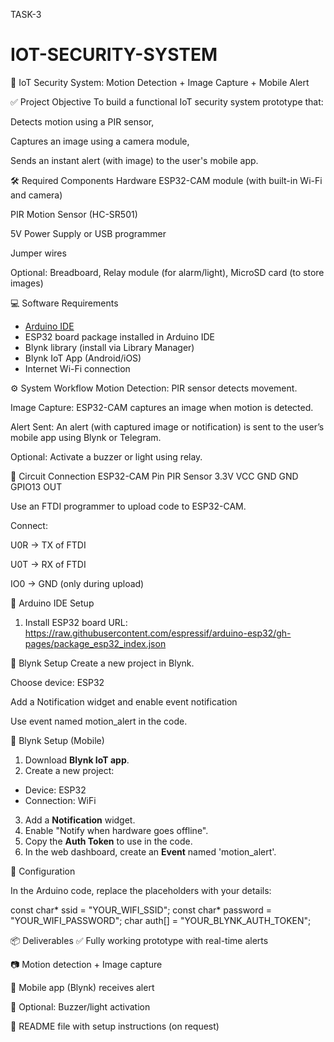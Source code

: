 TASK-3
# IOT-SECURITY-SYSTEM

🔐 IoT Security System: Motion Detection + Image Capture + Mobile Alert

✅ Project Objective
To build a functional IoT security system prototype that:

Detects motion using a PIR sensor,

Captures an image using a camera module,

Sends an instant alert (with image) to the user's mobile app.

🛠️ Required Components
Hardware
ESP32-CAM module (with built-in Wi-Fi and camera)

PIR Motion Sensor (HC-SR501)

5V Power Supply or USB programmer

Jumper wires

Optional: Breadboard, Relay module (for alarm/light), MicroSD card (to store images)

 💻 Software Requirements

- [Arduino IDE](https://www.arduino.cc/en/software)
- ESP32 board package installed in Arduino IDE
- Blynk library (install via Library Manager)
- Blynk IoT App (Android/iOS)
- Internet Wi-Fi connection

⚙️ System Workflow
Motion Detection: PIR sensor detects movement.

Image Capture: ESP32-CAM captures an image when motion is detected.

Alert Sent: An alert (with captured image or notification) is sent to the user’s mobile app using Blynk or Telegram.

Optional: Activate a buzzer or light using relay.

🔌 Circuit Connection
ESP32-CAM Pin 	PIR Sensor
3.3V             VCC
GND	             GND
GPIO13	         OUT

Use an FTDI programmer to upload code to ESP32-CAM.

Connect:

U0R → TX of FTDI

U0T → RX of FTDI

IO0 → GND (only during upload)

🔧 Arduino IDE Setup

1. Install ESP32 board URL:
   https://raw.githubusercontent.com/espressif/arduino-esp32/gh-pages/package_esp32_index.json

📲 Blynk Setup
Create a new project in Blynk.

Choose device: ESP32

Add a Notification widget and enable event notification

Use event named motion_alert in the code.

📲 Blynk Setup (Mobile)

1. Download **Blynk IoT app**.
2. Create a new project:
- Device: ESP32
- Connection: WiFi
3. Add a **Notification** widget.
4. Enable "Notify when hardware goes offline".
5. Copy the **Auth Token** to use in the code.
6. In the web dashboard, create an **Event** named 'motion_alert'.

  🔑 Configuration

In the Arduino code, replace the placeholders with your details:

const char* ssid = "YOUR_WIFI_SSID";
const char* password = "YOUR_WIFI_PASSWORD";
char auth[] = "YOUR_BLYNK_AUTH_TOKEN";

📦 Deliverables
✅ Fully working prototype with real-time alerts

📷 Motion detection + Image capture

📱 Mobile app (Blynk) receives alert

🔔 Optional: Buzzer/light activation

📖 README file with setup instructions (on request)
